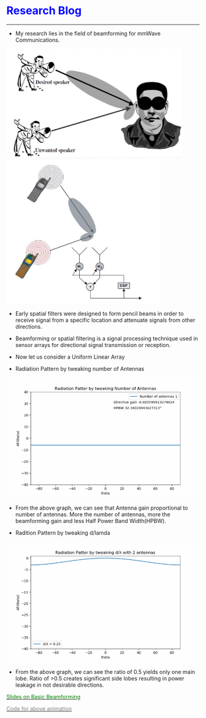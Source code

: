 # <span style="color:Blue;">Research Blog</span>
---
* My research lies in the field of beamforming for mmWave Communications.

<img src="images/beamforming.png?raw=true"/><img src="images/Beamforming_analogy_2.JPG?raw=true"/>

* Early spatial filters were designed to form pencil beams in order to receive signal from a specific location and attenuate signals from other directions.
* Beamforming or spatial filtering is a signal processing technique used in sensor arrays for directional signal transmission or reception.


* Now let us consider a Uniform Linear Array 

* Radiation Pattern by tweaking number of Antennas
<img src="images/Antenna_Tweak.gif?raw=true"/>

* From the above graph, we can see that Antenna gain proportional to number of antennas. More the number of antennas, more the beamforming gain and less Half Power Band Width(HPBW).

* Radition Pattern by tweaking d/lamda
<img src="images/Ratio_Tweak.gif?raw=true"/>

* From the above graph, we can see the ratio of 0.5 yields only one main lobe. Ratio of >0.5 creates significant side lobes resulting in power leakage in not desirable directions.



[<span style="color:Green;">Slides on Basic Beamforming</span>](/pdf/Beamforming_Slides_New.pdf)

[<span style="color:Grey;">Code for above animation</span>](/Coding_Files/Radiation_Pattern_Antenna.ipynb)
